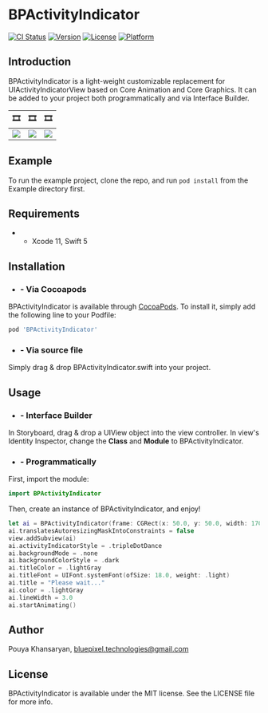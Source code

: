 # BPActivityIndicator

[![CI Status](https://img.shields.io/travis/bluepixeltech/BPActivityIndicator.svg?style=flat)](https://travis-ci.org/bluepixeltech/BPActivityIndicator)
[![Version](https://img.shields.io/cocoapods/v/BPActivityIndicator.svg?style=flat)](https://cocoapods.org/pods/BPActivityIndicator)
[![License](https://img.shields.io/cocoapods/l/BPActivityIndicator.svg?style=flat)](https://cocoapods.org/pods/BPActivityIndicator)
[![Platform](https://img.shields.io/cocoapods/p/BPActivityIndicator.svg?style=flat)](https://cocoapods.org/pods/BPActivityIndicator)

## Introduction

BPActivityIndicator is a light-weight customizable replacement for UIActivityIndicatorView based on Core Animation and Core Graphics. It can be added to your project both programmatically and via Interface Builder.

 🎞 | 🎞  |  🎞
------------ | ------------- | -------------
![](Example/GIFs/g1.gif) |  ![](Example/GIFs/g2.gif) |  ![](Example/GIFs/g3.gif)




## Example

To run the example project, clone the repo, and run `pod install` from the Example directory first.

## Requirements

* - Xcode 11, Swift 5

## Installation

* ### - Via Cocoapods
BPActivityIndicator is available through [CocoaPods](https://cocoapods.org). To install
it, simply add the following line to your Podfile:

```ruby
pod 'BPActivityIndicator'
```

* ### - Via source file
Simply drag & drop BPActivityIndicator.swift into your project.

## Usage

* ### - Interface Builder
In Storyboard, drag & drop a UIView object into the view controller. In view's Identity Inspector, change the **Class** and **Module** to BPActivityIndicator.

* ### - Programmatically
First, import the module:
```swift
import BPActivityIndicator
```
Then, create an instance of BPActivityIndicator, and enjoy!
```swift
let ai = BPActivityIndicator(frame: CGRect(x: 50.0, y: 50.0, width: 170.0, height: 200.0))
ai.translatesAutoresizingMaskIntoConstraints = false
view.addSubview(ai)
ai.activityIndicatorStyle = .tripleDotDance
ai.backgroundMode = .none
ai.backgroundColorStyle = .dark
ai.titleColor = .lightGray
ai.titleFont = UIFont.systemFont(ofSize: 18.0, weight: .light)
ai.title = "Please wait..."
ai.color = .lightGray
ai.lineWidth = 3.0
ai.startAnimating()
```

## Author

Pouya Khansaryan, bluepixel.technologies@gmail.com

## License

BPActivityIndicator is available under the MIT license. See the LICENSE file for more info.
